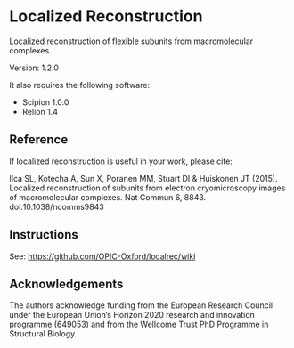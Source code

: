 # Localized Reconstruction

Localized reconstruction of flexible subunits from macromolecular complexes.

Version: 1.2.0

It also requires the following software:
* Scipion 1.0.0
* Relion 1.4

## Reference

If localized reconstruction is useful in your work, please cite:

Ilca SL, Kotecha A, Sun X, Poranen MM, Stuart DI & Huiskonen JT (2015).
Localized reconstruction of subunits from electron cryomicroscopy images of macromolecular complexes.
Nat Commun 6, 8843. doi:10.1038/ncomms9843

## Instructions

See: https://github.com/OPIC-Oxford/localrec/wiki

## Acknowledgements

The authors acknowledge funding from the European Research Council under the European Union’s Horizon 2020 research and innovation programme (649053) and from the Wellcome Trust PhD Programme in Structural Biology. 
